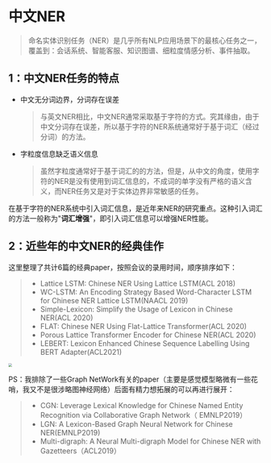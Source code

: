 # 中文NER

> 命名实体识别任务（NER）是几乎所有NLP应用场景下的最核心任务之一，覆盖到：会话系统、智能客服、知识图谱、细粒度情感分析、事件抽取。

## 1：中文NER任务的特点

* 中文无分词边界，分词存在误差

  > 与英文NER相比，中文NER通常采取基于字符的方式。究其缘由，由于中文分词存在误差，所以基于字符的NER系统通常好于基于词汇（经过分词）的方法。

* 字粒度信息缺乏语义信息

  > 虽然字粒度通常好于基于词汇的的方法，但是，从中文的角度，使用字符的NER是没有使用到词汇信息的，不成词的单字没有严格的语义含义，而NER任务又是对于实体边界非常敏感的任务。

在基于字符的NER系统中引入词汇信息，是近年来NER的研究重点。这种引入词汇的方法一般称为"**词汇增强**"，即引入词汇信息可以增强NER性能。

## 2：近些年的中文NER的经典佳作

这里整理了共计6篇的经典paper，按照会议的录用时间，顺序排序如下：

> - Lattice LSTM: Chinese NER Using Lattice  LSTM(ACL 2018)
> - WC-LSTM: An Encoding Strategy Based Word-Character LSTM for Chinese NER Lattice LSTM(NAACL 2019)
> - Simple-Lexicon: Simplify the Usage of Lexicon in Chinese NER(ACL 2020)
> - FLAT: Chinese NER Using Flat-Lattice Transformer(ACL 2020)
> - Porous Lattice Transformer Encoder for Chinese NER(ACL 2020)
> - LEBERT: Lexicon Enhanced Chinese Sequence Labelling Using BERT Adapter(ACL2021)

<img src="https://pictrue-bed.oss-cn-beijing.aliyuncs.com/20220911214857.png" style="zoom:45%;" />

PS：我排除了一些Graph NetWork有关的paper（主要是感觉模型略微有一些花哨，我又不是很涉略图神经网络）后面有精力想拓展的可以再进行展开：

> - CGN: Leverage Lexical Knowledge for Chinese Named Entity Recognition via Collaborative Graph Network（ EMNLP2019）
> -  LGN: A Lexicon-Based Graph Neural Network for Chinese NER(EMNLP2019)
> - Multi-digraph: A Neural Multi-digraph Model for Chinese NER with Gazetteers（ACL2019）


